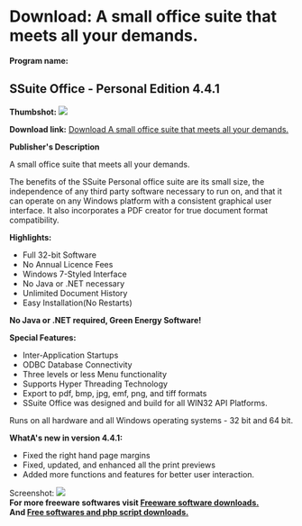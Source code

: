 # Download: A small office suite that meets all your demands.

**Program name:**

## SSuite Office - Personal Edition 4.4.1

  
**Thumbshot:** ![](http://www.freewarefiles.com/screenshot/ssuitepersonaled4_md.jpg)   
  
**Download link:** [Download A small office suite that meets all your demands.](http://freesoftwares.boysofts.com/SSuite-Office-Personal-Edition_program_46399.html)  
  


**Publisher's Description**  
  


A small office suite that meets all your demands. 

The benefits of the SSuite Personal office suite are its small size, the independence of any third party software necessary to run on, and that it can operate on any Windows platform with a consistent graphical user interface. It also incorporates a PDF creator for true document format compatibility.

**Highlights:**

  * Full 32-bit Software 
  * No Annual Licence Fees 
  * Windows 7-Styled Interface 
  * No Java or .NET necessary 
  * Unlimited Document History 
  * Easy Installation(No Restarts) 

**No Java or .NET required, Green Energy Software!**

**Special Features:**

  * Inter-Application Startups 
  * ODBC Database Connectivity 
  * Three levels or less Menu functionality 
  * Supports Hyper Threading Technology 
  * Export to pdf, bmp, jpg, emf, png, and tiff formats 
  * SSuite Office was designed and build for all WIN32 API Platforms. 

Runs on all hardware and all Windows operating systems - 32 bit and 64 bit.

**WhatA's new in version 4.4.1:**

  * Fixed the right hand page margins 
  * Fixed, updated, and enhanced all the print previews 
  * Added more functions and features for better user interaction. 

  
  
Screenshot: ![](http://www.freewarefiles.com/screenshot/ssuitepersonaled4.jpg)   
**For more freeware softwares visit [Freeware software downloads.](http://freesoftwares.boysofts.com/)**   
**And [Free softwares and php script downloads.](http://www.boysofts.com/)**

